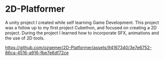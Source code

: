 # 2D-Platformer
A unity project I created while self learning Game Development.
This project was a follow up to my first project Cubethon, and focused on creating a 2D project.
During the project I learned how to incorporate SFX, animations and the use of 2D tools.
<br/>


https://github.com/ozgemer/2D-Platformer/assets/94167340/3e7e6752-86ca-4516-a916-fbe7e6df72ce

